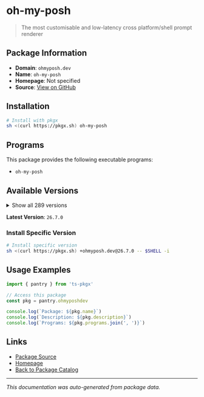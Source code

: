 # oh-my-posh

> The most customisable and low-latency cross platform/shell prompt renderer

## Package Information

- **Domain**: `ohmyposh.dev`
- **Name**: `oh-my-posh`
- **Homepage**: Not specified
- **Source**: [View on GitHub](https://github.com/pkgxdev/pantry/tree/main/projects/ohmyposh.dev/package.yml)

## Installation

```bash
# Install with pkgx
sh <(curl https://pkgx.sh) oh-my-posh
```

## Programs

This package provides the following executable programs:

- `oh-my-posh`

## Available Versions

<details>
<summary>Show all 289 versions</summary>

- `26.7.0`, `26.6.1`, `26.6.0`, `26.5.0`, `26.4.2`
- `26.4.1`, `26.4.0`, `26.3.0`, `26.2.2`, `26.2.1`
- `26.2.0`, `26.1.0`, `26.0.5`, `26.0.4`, `26.0.3`
- `26.0.2`, `26.0.1`, `26.0.0`, `25.23.3`, `25.23.2`
- `25.23.1`, `25.23.0`, `25.22.0`, `25.21.1`, `25.21.0`
- `25.20.1`, `25.20.0`, `25.19.0`, `25.18.0`, `25.17.0`
- `25.16.1`, `25.16.0`, `25.15.0`, `25.14.0`, `25.13.0`
- `25.12.0`, `25.11.2`, `25.11.1`, `25.11.0`, `25.10.2`
- `25.10.1`, `25.10.0`, `25.9.0`, `25.8.0`, `25.7.1`
- `25.7.0`, `25.6.1`, `25.6.0`, `25.5.1`, `25.5.0`
- `25.4.3`, `25.4.2`, `25.4.1`, `25.4.0`, `25.3.0`
- `25.2.1`, `25.2.0`, `25.1.1`, `25.1.0`, `25.0.0`
- `24.19.0`, `24.18.1`, `24.18.0`, `24.17.1`, `24.17.0`
- `24.16.1`, `24.16.0`, `24.15.1`, `24.15.0`, `24.14.0`
- `24.13.1`, `24.13.0`, `24.12.0`, `24.11.4`, `24.11.3`
- `24.11.2`, `24.11.1`, `24.11.0`, `24.10.1`, `24.10.0`
- `24.9.1`, `24.9.0`, `24.8.0`, `24.7.1`, `24.7.0`
- `24.6.5`, `24.6.4`, `24.6.3`, `24.6.2`, `24.6.1`
- `24.6.0`, `24.5.2`, `24.5.1`, `24.5.0`, `24.4.1`
- `24.4.0`, `24.3.0`, `24.2.2`, `24.2.1`, `24.2.0`
- `24.1.0`, `24.0.11`, `24.0.10`, `24.0.9`, `24.0.8`
- `24.0.7`, `24.0.6`, `24.0.5`, `24.0.4`, `24.0.3`
- `24.0.2`, `24.0.1`, `24.0.0`, `23.20.3`, `23.20.2`
- `23.20.1`, `23.20.0`, `23.19.0`, `23.18.0`, `23.17.0`
- `23.16.0`, `23.15.3`, `23.15.2`, `23.15.1`, `23.15.0`
- `23.14.2`, `23.14.1`, `23.14.0`, `23.13.4`, `23.13.3`
- `23.13.2`, `23.13.1`, `23.13.0`, `23.12.0`, `23.11.1`
- `23.11.0`, `23.10.1`, `23.10.0`, `23.9.1`, `23.9.0`
- `23.8.0`, `23.7.2`, `23.7.1`, `23.7.0`, `23.6.8`
- `23.6.7`, `23.6.6`, `23.6.5`, `23.6.4`, `23.6.3`
- `23.6.2`, `23.6.1`, `23.6.0`, `23.5.0`, `23.4.1`
- `23.4.0`, `23.3.3`, `23.3.2`, `23.3.1`, `23.3.0`
- `23.2.1`, `23.2.0`, `23.1.0`, `23.0.2`, `23.0.1`
- `23.0.0`, `22.3.0`, `22.2.0`, `22.1.0`, `22.0.3`
- `22.0.2`, `22.0.1`, `22.0.0`, `21.28.0`, `21.27.0`
- `21.26.4`, `21.26.3`, `21.26.2`, `21.26.1`, `21.26.0`
- `21.25.0`, `21.24.0`, `21.23.6`, `21.23.5`, `21.23.4`
- `21.23.3`, `21.23.2`, `21.23.1`, `21.23.0`, `21.22.0`
- `21.21.3`, `21.21.2`, `21.21.1`, `21.21.0`, `21.20.2`
- `21.20.1`, `21.20.0`, `21.19.0`, `21.18.2`, `21.18.1`
- `21.18.0`, `21.17.2`, `21.17.1`, `21.17.0`, `21.16.2`
- `21.16.1`, `21.16.0`, `21.15.1`, `21.15.0`, `21.14.0`
- `21.13.1`, `21.13.0`, `21.12.1`, `21.12.0`, `21.11.0`
- `21.10.3`, `21.10.2`, `21.10.1`, `21.10.0`, `21.9.1`
- `21.9.0`, `21.8.0`, `21.7.0`, `21.6.0`, `21.5.0`
- `21.4.0`, `21.3.0`, `21.2.2`, `21.2.1`, `21.2.0`
- `21.1.0`, `21.0.1`, `21.0.0`, `20.2.3`, `20.2.2`
- `20.2.1`, `20.2.0`, `20.1.0`, `20.0.2`, `20.0.1`
- `20.0.0`, `19.32.0`, `19.31.0`, `19.30.0`, `19.29.1`
- `19.29.0`, `19.28.0`, `19.27.0`, `19.26.1`, `19.26.0`
- `19.25.0`, `19.24.3`, `19.24.2`, `19.24.1`, `19.24.0`
- `19.23.1`, `19.23.0`, `19.22.0`, `19.21.1`, `19.21.0`
- `19.20.0`, `19.19.0`, `19.18.1`, `19.18.0`, `19.17.2`
- `19.17.1`, `19.17.0`, `19.16.2`, `19.16.1`, `19.16.0`
- `19.15.1`, `19.15.0`, `19.14.0`, `19.13.0`, `19.12.0`
- `19.11.7`, `19.11.6`, `19.11.5`, `19.11.4`, `19.11.3`
- `19.11.2`, `19.11.1`, `19.11.0`, `19.10.0`, `19.9.0`
- `19.8.3`, `19.8.2`, `19.8.1`, `19.8.0`

</details>

**Latest Version**: `26.7.0`

### Install Specific Version

```bash
# Install specific version
sh <(curl https://pkgx.sh) +ohmyposh.dev@26.7.0 -- $SHELL -i
```

## Usage Examples

```typescript
import { pantry } from 'ts-pkgx'

// Access this package
const pkg = pantry.ohmyposhdev

console.log(`Package: ${pkg.name}`)
console.log(`Description: ${pkg.description}`)
console.log(`Programs: ${pkg.programs.join(', ')}`)
```

## Links

- [Package Source](https://github.com/pkgxdev/pantry/tree/main/projects/ohmyposh.dev/package.yml)
- [Homepage](#)
- [Back to Package Catalog](../package-catalog.md)

---

*This documentation was auto-generated from package data.*
